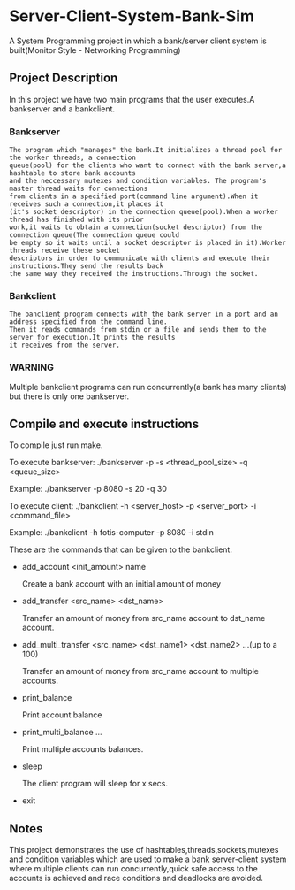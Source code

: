 # Server-Client-System-Bank-Sim
A System Programming project in which a bank/server client system is built(Monitor Style - Networking Programming)

## Project Description
In this project we have two main programs that the user executes.A bankserver and a bankclient.

  ### Bankserver
    The program which "manages" the bank.It initializes a thread pool for the worker threads, a connection
    queue(pool) for the clients who want to connect with the bank server,a hashtable to store bank accounts
    and the neccessary mutexes and condition variables. The program's master thread waits for connections 
    from clients in a specified port(command line argument).When it receives such a connection,it places it
    (it's socket descriptor) in the connection queue(pool).When a worker thread has finished with its prior 
    work,it waits to obtain a connection(socket descriptor) from the connection queue(The connection queue could 
    be empty so it waits until a socket descriptor is placed in it).Worker threads receive these socket 
    descriptors in order to communicate with clients and execute their instructions.They send the results back 
    the same way they received the instructions.Through the socket.
    
  ### Bankclient
    The banclient program connects with the bank server in a port and an address specified from the command line.
    Then it reads commands from stdin or a file and sends them to the server for execution.It prints the results 
    it receives from the server.
    
  ### WARNING
  Multiple bankclient programs can run concurrently(a bank has many clients) but there is only one bankserver.
  
  ## Compile and execute instructions
  
  To compile just run make.
  
  To execute bankserver: ./bankserver -p <port> -s <thread_pool_size> -q <queue_size>
  
  Example: ./bankserver -p 8080 -s 20 -q 30
  
  To execute client: ./bankclient -h <server_host> -p <server_port> -i <command_file>
  
  Example: ./bankclient -h fotis-computer -p 8080 -i stdin
  
  These are the commands that can be given to the bankclient.
  - add_account <init_amount> name
  
    Create a bank account with an initial amount of money
    
  - add_transfer <amount> <src_name> <dst_name>
  
    Transfer an amount of money from src_name account to dst_name account.
    
  - add_multi_transfer <amount> <src_name> <dst_name1> <dst_name2> ...(up to a 100)
  
    Transfer an amount of money from src_name account to multiple accounts.
    
  - print_balance <name>
  
    Print account balance
    
  - print_multi_balance <name1> <name2> ...
  
    Print multiple accounts balances.
    
  - sleep <time>
  
    The client program will sleep for x secs.
    
  - exit
  
  ## Notes
  
  This project demonstrates the use of hashtables,threads,sockets,mutexes and condition variables which are used 
  to make a bank server-client system where multiple clients can run concurrently,quick safe access to the accounts
  is achieved and race conditions and deadlocks are avoided.
  
